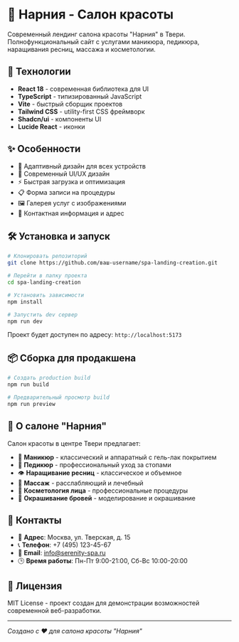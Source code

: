 
# 💅 Нарния - Салон красоты

Современный лендинг салона красоты "Нарния" в Твери. Полнофункциональный сайт с услугами маникюра, педикюра, наращивания ресниц, массажа и косметологии.

## 🚀 Технологии

- **React 18** - современная библиотека для UI
- **TypeScript** - типизированный JavaScript
- **Vite** - быстрый сборщик проектов
- **Tailwind CSS** - utility-first CSS фреймворк
- **Shadcn/ui** - компоненты UI
- **Lucide React** - иконки

## ✨ Особенности

- 📱 Адаптивный дизайн для всех устройств
- 🎨 Современный UI/UX дизайн
- ⚡ Быстрая загрузка и оптимизация
- 📋 Форма записи на процедуры
- 🖼️ Галерея услуг с изображениями
- 📍 Контактная информация и адрес

## 🛠️ Установка и запуск

```bash
# Клонировать репозиторий
git clone https://github.com/ваш-username/spa-landing-creation.git

# Перейти в папку проекта
cd spa-landing-creation

# Установить зависимости
npm install

# Запустить dev сервер
npm run dev
```

Проект будет доступен по адресу: `http://localhost:5173`

## 📦 Сборка для продакшена

```bash
# Создать production build
npm run build

# Предварительный просмотр build
npm run preview
```

## 🏢 О салоне "Нарния"

Салон красоты в центре Твери предлагает:

- 💅 **Маникюр** - классический и аппаратный с гель-лак покрытием
- 🦶 **Педикюр** - профессиональный уход за стопами
- 👁️ **Наращивание ресниц** - классическое и объемное
- 💆 **Массаж** - расслабляющий и лечебный
- 🧴 **Косметология лица** - профессиональные процедуры
- 🎨 **Окрашивание бровей** - моделирование и окрашивание

## 📱 Контакты

- 📍 **Адрес**: Москва, ул. Тверская, д. 15
- 📞 **Телефон**: +7 (495) 123-45-67
- 📧 **Email**: info@serenity-spa.ru
- 🕒 **Время работы**: Пн-Пт 9:00-21:00, Сб-Вс 10:00-20:00

## 📄 Лицензия

MIT License - проект создан для демонстрации возможностей современной веб-разработки.

---

*Создано с ❤️ для салона красоты "Нарния"*
